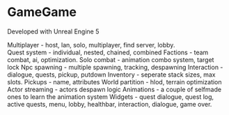 # GameGame

Developed with Unreal Engine 5

Multiplayer - host, lan, solo, multiplayer, find server, lobby.  <br />
Quest system - individual, nested, chained, combined
Factions - team combat, ai, optimization. 
Solo combat - animation combo system, target lock
Npc spawning - multiple spawning, tracking, despawning
Interaction - dialogue, quests, pickup, putdown
Inventory - seperate stack sizes, max slots. 
Pickups - name, attributes
World partition - hlod, terrain optimization
Actor streaming - actors despawn logic
Animations - a couple of selfmade ones to learn the animation system 
Widgets - quest dialogue, quest log, active quests, menu, lobby, healthbar, interaction, dialogue, game over. 

